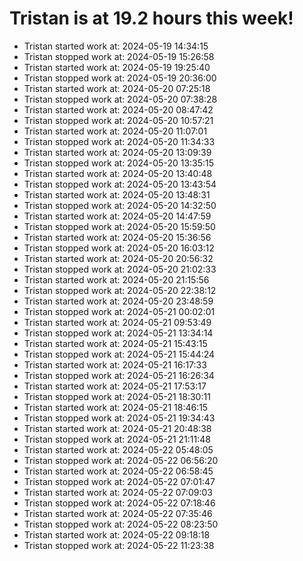 # Tristan is at 19.2 hours this week!
* Tristan started work at: 2024-05-19 14:34:15
* Tristan stopped work at: 2024-05-19 15:26:58
* Tristan started work at: 2024-05-19 19:25:40
* Tristan stopped work at: 2024-05-19 20:36:00
* Tristan started work at: 2024-05-20 07:25:18
* Tristan stopped work at: 2024-05-20 07:38:28
* Tristan started work at: 2024-05-20 08:47:42
* Tristan stopped work at: 2024-05-20 10:57:21
* Tristan started work at: 2024-05-20 11:07:01
* Tristan stopped work at: 2024-05-20 11:34:33
* Tristan started work at: 2024-05-20 13:09:39
* Tristan stopped work at: 2024-05-20 13:35:15
* Tristan started work at: 2024-05-20 13:40:48
* Tristan stopped work at: 2024-05-20 13:43:54
* Tristan started work at: 2024-05-20 13:48:31
* Tristan stopped work at: 2024-05-20 14:32:50
* Tristan started work at: 2024-05-20 14:47:59
* Tristan stopped work at: 2024-05-20 15:59:50
* Tristan started work at: 2024-05-20 15:36:56
* Tristan stopped work at: 2024-05-20 16:03:12
* Tristan started work at: 2024-05-20 20:56:32
* Tristan stopped work at: 2024-05-20 21:02:33
* Tristan started work at: 2024-05-20 21:15:56
* Tristan stopped work at: 2024-05-20 22:38:12
* Tristan started work at: 2024-05-20 23:48:59
* Tristan stopped work at: 2024-05-21 00:02:01
* Tristan started work at: 2024-05-21 09:53:49
* Tristan stopped work at: 2024-05-21 13:34:14
* Tristan started work at: 2024-05-21 15:43:15
* Tristan stopped work at: 2024-05-21 15:44:24
* Tristan started work at: 2024-05-21 16:17:33
* Tristan stopped work at: 2024-05-21 16:26:34
* Tristan started work at: 2024-05-21 17:53:17
* Tristan stopped work at: 2024-05-21 18:30:11
* Tristan started work at: 2024-05-21 18:46:15
* Tristan stopped work at: 2024-05-21 19:34:43
* Tristan started work at: 2024-05-21 20:48:38
* Tristan stopped work at: 2024-05-21 21:11:48
* Tristan started work at: 2024-05-22 05:48:05
* Tristan stopped work at: 2024-05-22 06:56:20
* Tristan started work at: 2024-05-22 06:58:45
* Tristan stopped work at: 2024-05-22 07:01:47
* Tristan started work at: 2024-05-22 07:09:03
* Tristan stopped work at: 2024-05-22 07:18:46
* Tristan started work at: 2024-05-22 07:35:46
* Tristan stopped work at: 2024-05-22 08:23:50
* Tristan started work at: 2024-05-22 09:18:18
* Tristan stopped work at: 2024-05-22 11:23:38
